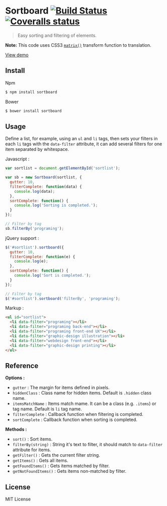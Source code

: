 # Sortboard [![Build Status](http://img.shields.io/travis/joseluisq/sortboardjs.svg?style=flat-square)](https://travis-ci.org/joseluisq/sortboardjs) [![Coveralls status](https://img.shields.io/coveralls/joseluisq/sortboardjs.svg?style=flat-square)](https://coveralls.io/r/joseluisq/sortboardjs?branch=master) 

> Easy sorting and filtering of elements.

**Note:** This code uses CSS3 [`matrix()`](http://www.w3.org/TR/2011/WD-css3-2d-transforms-20111215/) transform function to translation.

[View demo](http://goo.gl/RnaQWi)

## Install

Npm

```sh
$ npm install sortboard
```

Bower

```sh
$ bower install sortboard
```

## Usage

Define a list, for example, using an `ul` and `li` tags, then sets your filters in each `li` tags with the `data-filter` attribute, it can add several filters for one item separated by whitespace.

Javascript :
```js
var sortlist = document.getElementById('sortlist');

var sb = new Sortboard(sortlist, {
  gutter: 10,
  filterComplete: function(data) {
    console.log(data);
  },
  sortComplete: function() {
    console.log('Sorting is completed.');
  }
});

// Filter by tag
sb.filterBy('programing');

```

jQuery support :
```js
$('#sortlist').sortboard({
  gutter: 10,
  filterComplete: function(e) {
    console.log(e);
  },
  sortComplete: function() {
    console.log('Sort is completed.');
  }
});

// Filter by tag
$('#sortlist').sortboard('filterBy', 'programing');

```

Markup :
```html
<ul id="sortlist">
  <li data-filter="programing"></li>
  <li data-filter="programing back-end"></li>
  <li data-filter="programing front-end UX"></li>
  <li data-filter="graphic-design illustration"></li>
  <li data-filter="webdesign front-end"></li>
  <li data-filter="graphic-design printing"></li>
</ul>
```

## Reference
**Options :**

  * `gutter` : The margin for items defined in pixels.
  * `hiddenClass` : Class name for hidden items. Default is `.hidden` class name.
  * `itemsMatchName` : Items match mame. It can be a class (e.g. `.items`) or tag name. Default is `li` tag name.
  * `filterComplete` : Callback function when filtering is completed.
  * `sortComplete` : Callback function when sorting is completed.

**Methods :**

  * `sort()` : Sort items.
  * `filterBy(string)` : String it's text to filter, it should match to `data-filter` attribute for items.
  * `getFilter()` : Gets the current filter string.
  * `getItems()` : Gets all items.
  * `getFoundItems()` : Gets items matched by filter.
  * `getNotFoundItems()` : Gets items non-matched by filter.

## License
MIT License
